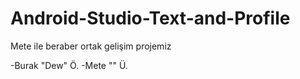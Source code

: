 # Android-Studio-Text-and-Profile
Mete ile beraber ortak gelişim projemiz

-Burak "Dew" Ö.
-Mete "" Ü.
